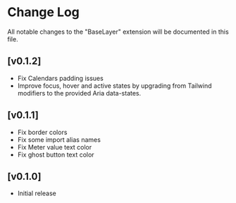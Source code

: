 # Change Log

All notable changes to the "BaseLayer" extension will be documented in this file.

## [v0.1.2]

- Fix Calendars padding issues
- Improve focus, hover and active states by upgrading from Tailwind modifiers to the provided Aria data-states.

## [v0.1.1]

- Fix border colors
- Fix some import alias names
- Fix Meter value text color
- Fix ghost button text color

## [v0.1.0]

- Initial release